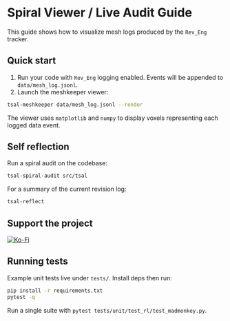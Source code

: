 # Spiral Viewer / Live Audit Guide

This guide shows how to visualize mesh logs produced by the `Rev_Eng` tracker.

## Quick start

1. Run your code with `Rev_Eng` logging enabled. Events will be appended to `data/mesh_log.jsonl`.
2. Launch the meshkeeper viewer:

```bash
tsal-meshkeeper data/mesh_log.jsonl --render
```

The viewer uses `matplotlib` and `numpy` to display voxels representing each logged data event.

## Self reflection

Run a spiral audit on the codebase:

```bash
tsal-spiral-audit src/tsal
```

For a summary of the current revision log:

```bash
tsal-reflect
```

## Support the project

[![Ko-Fi](https://ko-fi.com/img/githubbutton_sm.svg)](https://ko-fi.com/bikersam86)

## Running tests

Example unit tests live under `tests/`. Install deps then run:

```bash
pip install -r requirements.txt
pytest -q
```

Run a single suite with `pytest tests/unit/test_rl/test_madmonkey.py`.

